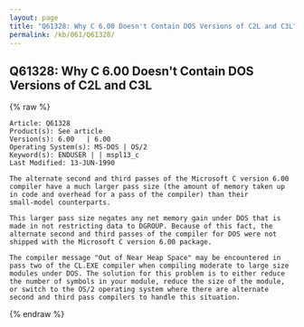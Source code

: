 ```yaml
---
layout: page
title: "Q61328: Why C 6.00 Doesn't Contain DOS Versions of C2L and C3L"
permalink: /kb/061/Q61328/
---
```


## Q61328: Why C 6.00 Doesn't Contain DOS Versions of C2L and C3L

{% raw %}

	Article: Q61328
	Product(s): See article
	Version(s): 6.00   | 6.00
	Operating System(s): MS-DOS | OS/2
	Keyword(s): ENDUSER | | mspl13_c
	Last Modified: 13-JUN-1990
	
	The alternate second and third passes of the Microsoft C version 6.00
	compiler have a much larger pass size (the amount of memory taken up
	in code and overhead for a pass of the compiler) than their
	small-model counterparts.
	
	This larger pass size negates any net memory gain under DOS that is
	made in not restricting data to DGROUP. Because of this fact, the
	alternate second and third passes of the compiler for DOS were not
	shipped with the Microsoft C version 6.00 package.
	
	The compiler message "Out of Near Heap Space" may be encountered in
	pass two of the CL.EXE compiler when compiling moderate to large size
	modules under DOS. The solution for this problem is to either reduce
	the number of symbols in your module, reduce the size of the module,
	or switch to the OS/2 operating system where there are alternate
	second and third pass compilers to handle this situation.

{% endraw %}
